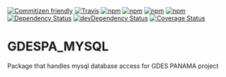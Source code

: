 [![Commitizen friendly](https://img.shields.io/badge/commitizen-friendly-brightgreen.svg)](http://commitizen.github.io/cz-cli/)
[![Travis](https://img.shields.io/travis/Ariadna-Software/gdespa_mysql.svg?maxAge=2592000)](https://travis-ci.org/Ariadna-Software/gdespa_mysql)
[![npm](https://img.shields.io/npm/v/asw_gdespa_mysql.svg?maxAge=2592000)](https://www.npmjs.com/package/asw_gdespa_mysql)
[![npm](https://img.shields.io/npm/l/asw_gdespa_mysql.svg?maxAge=2592000)](https://creativecommons.org/licenses/by-nc/4.0/legalcode)
[![npm](https://img.shields.io/npm/dm/asw_gdespa_mysql.svg?maxAge=2592000)](https://www.npmjs.com/package/asw_gdespa_mysql)
[![npm](https://img.shields.io/npm/dt/asw_gdespa_mysql.svg?maxAge=2592000)](https://www.npmjs.com/package/asw_gdespa_mysql)
[![Dependency Status](https://david-dm.org/Ariadna-Software/gdespa_mysql.svg)](https://david-dm.org/Ariadna-Software/gdespa_mysql)
[![devDependency Status](https://david-dm.org/Ariadna-Software/gdespa_mysql/dev-status.svg)](https://david-dm.org/Ariadna-Software/gdespa_mysql#info=devDependencies)
[![Coverage Status](https://coveralls.io/repos/github/Ariadna-Software/gdespa_mysql/badge.svg?branch=master)](https://coveralls.io/github/Ariadna-Software/gdespa_mysql?branch=master)
   
# GDESPA_MYSQL  
Package that handles mysql database access for GDES PANAMA project
